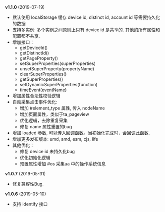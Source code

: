 **v1.1.0** (2019-07-19)
- 默认使用 localStorage 缓存 device id, distinct id, account id 等需要持久化的数据
- 支持多实例: 多个实例之间原则上只有 device id 是共享的. 其他的所有属性和配置都不共享.
- 增加接口：
	- getDeviceId()
	- getDistinctId()
	- getPageProperty()
	- setSuperProperties(superProperties)
	- unsetSuperProperty(propertyName)
	- clearSuperProperties()
	- getSuperProperties()
	- setDynamicSuperProperties(function)
	- timeEvent(eventName)
- 增加属性合法性校验逻辑
- 自动采集点击事件优化:
	- 增加 #element_type 属性, 传入 nodeName
	- 增加页面属性，类似于ta_pageview
	- 优化逻辑，去除重复采集
	- 修复 name 属性重置的bug
- 增加 loaded 参数, 可以传入回调函数。当初始化完成时，会回调此函数.
- 增加更多发布版本: umd, amd, esm, cjs, iife
- 其他优化：
	- 修复 device id 未持久化bug
	- 优化初始化逻辑
	- 预置属性增加 #os 采集ua 中的操作系统信息

**v1.0.7** (2019-05-31)
- 修复兼容性Bug.

**v1.0.6** (2019-05-10)
- 支持 identify 接口


